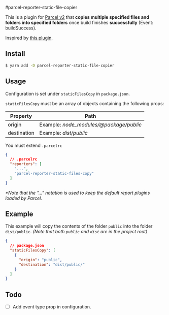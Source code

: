 #parcel-reporter-static-file-copier

This is a plugin for [Parcel v2](https://v2.parceljs.org) that **copies multiple specified files and folders into specified folders** once build finishes **successfully** (Event: buildSuccess).  

Inspired by [this plugin](https://github.com/elwin013/parcel-plugin-static-files-copy).

## Install

```bash
$ yarn add -D parcel-reporter-static-file-copier
```

## Usage

Configuration is set under `staticFilesCopy` in `package.json`.

`staticFilesCopy` must be an array of objects containing the following props:

| Property  | Path |
| ------------- | ------------- |
| origin  | Example: _node_modules/@package/public_  |
| destination  | Example: _dist/public_  |

You must extend `.parcelrc`
```json
{
  // .parcelrc
  "reporters": [
    "...",
    "parcel-reporter-static-files-copy"
  ]
}
```
_*Note that the "..." notation is used to keep the default report plugins loaded by Parcel._

## Example
This example will copy the contents of the folder `public` into the folder `dist/public`.
_(Note that both `public` and `dist` are in the project root)_

```json
{
  // package.json
  "staticFilesCopy": [
    {
      "origin": "public",
      "destination": "dist/public/"
    }
  ]
}
```

## Todo

- [ ] Add event type prop in configuration.

